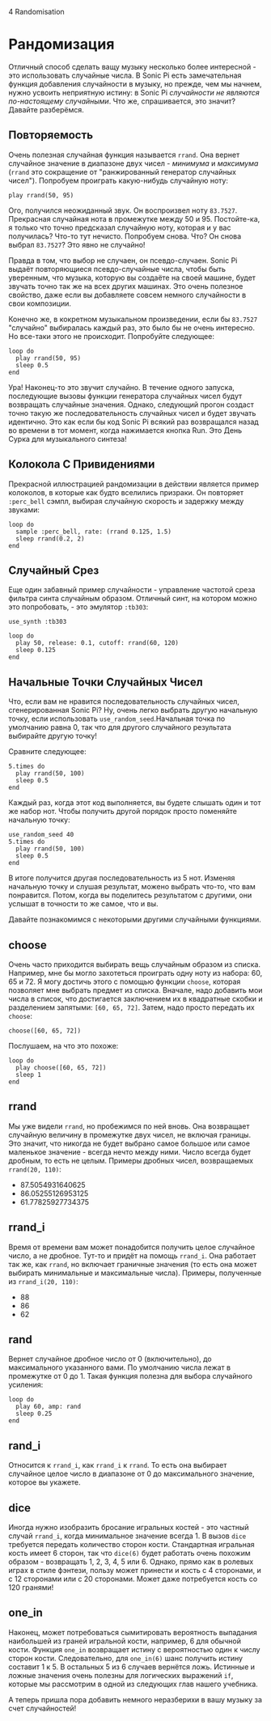 4 Randomisation

# Рандомизация

Отличный способ сделать ващу музыку несколько более интересной - это
использовать случайные числа. В Sonic Pi есть замечательная функция добавления
случайности в музыку, но прежде, чем мы начнем, нужно усвоить неприятную
истину: в Sonic Pi *случайности не являются по-настоящему случайными*. Что же,
спрашивается, это значит? Давайте разберёмся.

## Повторяемость

Очень полезная случайная функция называется `rrand`. Она вернет случайное
значение в диапазоне двух чисел - *минимума* и *максимума* (`rrand` это
сокращение от "ранжированный генератор случайных чисел"). Попробуем проиграть
какую-нибудь случайную ноту:

```
play rrand(50, 95)
```

Ого, получился неожиданный звук. Он воспроизвел ноту `83.7527`. Прекрасная
случайная нота в промежутке между 50 и 95. Постойте-ка, я только что точно
предсказал случайную ноту, которая и у вас получилась? Что-то тут нечисто.
Попробуем снова. Что? Он снова выбрал `83.7527`? Это явно не случайно!

Правда в том, что выбор не случаен, он псевдо-случаен. Sonic Pi выдаёт
повторяющиеся псевдо-случайные числа, чтобы быть уверенным, что музыка, 
которую вы создаёте на своей машине, будет звучать точно так же на всех других
машинах. Это очень полезное свойство, даже если вы добавляете совсем немного
случайности в свои композиции.

Конечно же, в кокретном музыкальном произведении, если бы `83.7527` "случайно"
выбиралась каждый раз, это было бы не очень интересно. Но все-таки этого не
происходит. Попробуйте следующее:

```
loop do
  play rrand(50, 95)
  sleep 0.5
end
```

Ура! Наконец-то это звучит случайно. В течение одного запуска, последующие
вызовы функции генератора случайных чисел будут возвращать случайные значения.
Однако, следующий прогон создаст точно такую же последовательность случайных
чисел и будет звучать идентично. Это как если бы код Sonic Pi  всякий раз
возвращался назад во времени в тот момент, когда нажимается кнопка Run. Это
День Сурка для музыкального синтеза!

## Колокола С Привидениями

Прекрасной иллюстрацией рандомизации в действии является пример колоколов, в
которые как будто вселились призраки. Он повторяет `:perc_bell` сэмпл, выбирая
случайную скорость и задержку между звуками:

```
loop do
  sample :perc_bell, rate: (rrand 0.125, 1.5)
  sleep rrand(0.2, 2)
end
```

## Случайный Срез

Еще один забавный пример случайности - управление частотой среза фильтра синта
случайным образом. Отличный синт, на котором можно это попробовать, - это
эмулятор `:tb303`:

```
use_synth :tb303

loop do
  play 50, release: 0.1, cutoff: rrand(60, 120)
  sleep 0.125
end
```

## Начальные Точки Случайных Чисел

Что, если вам не нравится последовательность случайных чисел, сгенерированная
Sonic Pi? Ну, очень легко выбрать другую начальную точку, если использовать
`use_random_seed`.Начальная точка по умолчанию равна 0, так что для другого
случайного результата выбирайте другую точку!

Сравните следующее:

```
5.times do
  play rrand(50, 100)
  sleep 0.5
end
```

Каждый раз, когда этот код выполняется, вы будете слышать один и тот же набор
нот. Чтобы получить другой порядок просто поменяйте начальную точку:

```
use_random_seed 40
5.times do
  play rrand(50, 100)
  sleep 0.5
end
```

В итоге получится другая последовательность из 5 нот. Изменяя начальную точку и
слушая результат, можено выбрать что-то, что вам понравится. Потом, когда вы
поделитесь результатом с другими, они услышат в точности то же самое, что и вы.

Давайте познакомимся с некоторыми другими случайными функциями.

## choose

Очень часто приходится выбирать вещь случайным образом из списка. Например, мне
бы могло захотеться проиграть одну ноту из набора: 60, 65 и 72. Я могу достичь
этого с помощью функции `choose`, которая позволяет мне выбрать предмет из
списка. Вначале, надо добавить мои числа в список, что достигается заключением
их в квадратные скобки и разделением запятыми: `[60, 65, 72]`. Затем, надо
просто передать их `choose`:

```
choose([60, 65, 72])
```

Послушаем, на что это похоже:

```
loop do
  play choose([60, 65, 72])
  sleep 1
end
```

## rrand

Мы уже видели `rrand`, но пробежимся по ней вновь. Она возвращает случайную
величину в промежутке двух чисел, не включая границы. Это значит, что никогда
не будет выбрано самое большое или самое маленькое значение - всегда нечто между
ними. Число всегда будет дробным, то есть не целым. Примеры дробных чисел,
возвращаемых `rrand(20, 110)`:

- 87.5054931640625
- 86.05255126953125
- 61.77825927734375

## rrand_i

Время от времени вам может понадобится получить целое случайное число, а не
дробное. Тут-то и придёт на помощь `rrand_i`. Она работает так же, как `rrand`,
но включает граничные значения (то есть она может выбирать минимальные и
максимальные числа). Примеры, полученные из `rrand_i(20, 110)`:

- 88
- 86
- 62

## rand

Вернет случайное дробное число от 0 (включительно), до максимального указанного
вами. По умолчанию числа лежат в промежутке от 0 до 1. Такая функция полезна
для выбора случайного усиления:

```
loop do
  play 60, amp: rand
  sleep 0.25
end
```

## rand_i

Относится к `rrand_i`, как `rrand_i` к `rrand`. То есть она выбирает случайное
целое число в диапазоне от 0 до максимального значение, которое вы укажете.

## dice

Иногда нужно изобразить бросание игральных костей - это частный случай
`rrand_i`, когда минимальное значение всегда 1. В вызов `dice` требуется
передать количество сторон кости. Стандартная игральная кость имеет 6 сторон,
так что `dice(6)` будет работать очень похожим образом - возвращать 1, 2, 3, 4,
5 или 6. Однако, прямо как в ролевых играх в стиле фэнтези, пользу может
принести и кость с 4 сторонами, и с 12 сторонами или с 20 сторонами. Может даже
потребуется кость со 120 гранями!

## one_in

Наконец, может потребоваться сымитировать вероятность выпадания наибольшей из
граней игральной кости, например, 6 для обычной кости. Функция `one_in`
возвращает истину с вероятностью один к числу сторон кости. Следовательно, для
`one_in(6)` шанс получить истину составит 1 к 5. В остальных 5 из 6 случаев
вернётся ложь. Истинные и ложные значения очень полезны для логических
выражений `if`, которые мы рассмотрим в одной из следующих глав нашего учебника.

А теперь пришла пора добавить немного неразберихи в вашу музыку за счет
случайностей!
